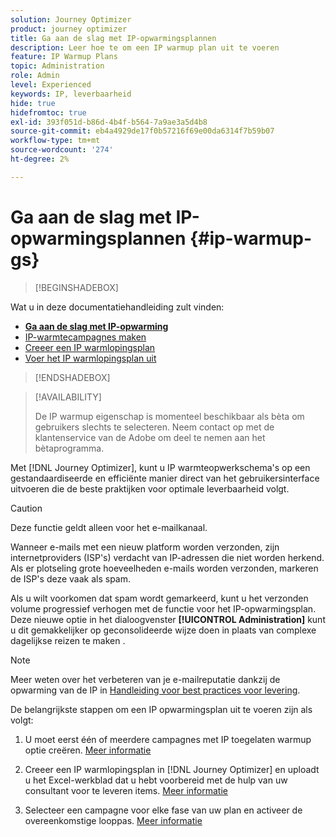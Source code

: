 ```yaml
---
solution: Journey Optimizer
product: journey optimizer
title: Ga aan de slag met IP-opwarmingsplannen
description: Leer hoe te om een IP warmup plan uit te voeren
feature: IP Warmup Plans
topic: Administration
role: Admin
level: Experienced
keywords: IP, leverbaarheid
hide: true
hidefromtoc: true
exl-id: 393f051d-b86d-4b4f-b564-7a9ae3a5d4b8
source-git-commit: eb4a4929de17f0b57216f69e00da6314f7b59b07
workflow-type: tm+mt
source-wordcount: '274'
ht-degree: 2%

---
```


# Ga aan de slag met IP-opwarmingsplannen {#ip-warmup-gs}

<!--
>[!CONTEXTUALHELP]
>id="ajo_admin_ip_warmup_plan"
>title="Define your IP warmup plan"
>abstract="You can perform IP warmup workflows directly from the Journey Optimizer interface in a standardized and efficient way that follows the best practices for optimal deliverability."
-->

>[!BEGINSHADEBOX]

Wat u in deze documentatiehandleiding zult vinden:

* **[Ga aan de slag met IP-opwarming](ip-warmup-gs.md)**
* [IP-warmtecampagnes maken](ip-warmup-campaign.md)
* [Creeer een IP warmlopingsplan](ip-warmup-plan.md)
* [Voer het IP warmlopingsplan uit](ip-warmup-execution.md)

>[!ENDSHADEBOX]

>[!AVAILABILITY]
>
>De IP warmup eigenschap is momenteel beschikbaar als bèta om gebruikers slechts te selecteren. Neem contact op met de klantenservice van de Adobe om deel te nemen aan het bètaprogramma.

Met [!DNL Journey Optimizer], kunt u IP warmteopwerkschema&#39;s op een gestandaardiseerde en efficiënte manier direct van het gebruikersinterface uitvoeren die de beste praktijken voor optimale leverbaarheid volgt.

>[!CAUTION]
>
>Deze functie geldt alleen voor het e-mailkanaal.

Wanneer e-mails met een nieuw platform worden verzonden, zijn internetproviders (ISP&#39;s) verdacht van IP-adressen die niet worden herkend. Als er plotseling grote hoeveelheden e-mails worden verzonden, markeren de ISP&#39;s deze vaak als spam.

Als u wilt voorkomen dat spam wordt gemarkeerd, kunt u het verzonden volume progressief verhogen met de functie voor het IP-opwarmingsplan. Deze nieuwe optie in het dialoogvenster **[!UICONTROL Administration]** kunt u dit gemakkelijker op geconsolideerde wijze doen in plaats van complexe dagelijkse reizen te maken .

>[!NOTE]
>
>Meer weten over het verbeteren van je e-mailreputatie dankzij de opwarming van de IP in [Handleiding voor best practices voor levering](https://experienceleague.adobe.com/docs/deliverability-learn/deliverability-best-practice-guide/additional-resources/generic-resources/increase-reputation-with-ip-warming.html).

<!--
Benefits

* Standardization on Campaign which will be easy for practitioners too > why?

* No more pain of creating queries, audiences and testing those as system will create the audiences. 

* Ease of excluding domains and changing the plan with help of simple toggles to exclude OR by editing numbers inline or create new phases or reupload plan if drastic change. No more pain of editing audience definitions, journey conditions

* There is an expectation that with this, it will ease around 30% of effort and will be much better experience for consultant/partner/practitioner - right from planning to execution to reporting
-->

De belangrijkste stappen om een IP opwarmingsplan uit te voeren zijn als volgt:

1. U moet eerst één of meerdere campagnes met IP toegelaten warmup optie creëren. [Meer informatie](ip-warmup-campaign.md)

1. Creeer een IP warmlopingsplan in [!DNL Journey Optimizer] en uploadt u het Excel-werkblad dat u hebt voorbereid met de hulp van uw consultant voor te leveren items. [Meer informatie](ip-warmup-plan.md)

1. Selecteer een campagne voor elke fase van uw plan en activeer de overeenkomstige looppas. [Meer informatie](ip-warmup-execution.md)
